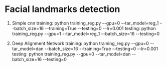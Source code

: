 # Facial landmarks detection

1. Simple cnn
training:
python training_reg.py --gpu=0 --tar_model=reg_1 --batch_size=16 --training=True --testing=0 --lr=0.001
testing:
python training_reg.py --gpu=1 --tar_model=reg_1 --batch_size=16 --testing=0

2. Deep Alignment Network
training:
python training_reg.py --gpu=0 --tar_model=dan --batch_size=16 --training=True --testing=0 --lr=0.001
testing:
python training_reg.py --gpu=0 --tar_model=dan --batch_size=16 --testing=0
